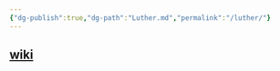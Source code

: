```yaml
---
{"dg-publish":true,"dg-path":"Luther.md","permalink":"/luther/"}
---
```


## [wiki](https://www.wikiwand.com/hu/Luther_M%C3%A1rton)